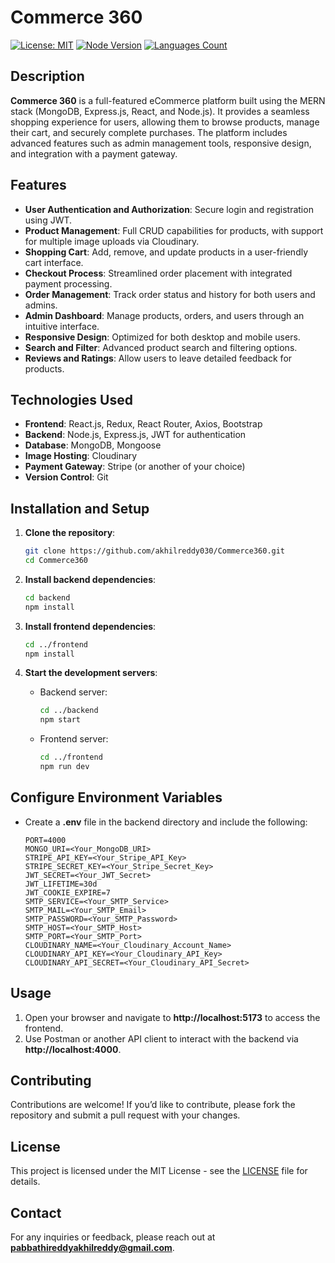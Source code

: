 # Commerce 360

[![License: MIT](https://img.shields.io/badge/License-MIT-yellow.svg)](https://opensource.org/licenses/MIT)
[![Node Version](https://img.shields.io/badge/node.js-14.x%20|%2016.x%20|%2018.x-brightgreen)](https://nodejs.org/en/download/)
<a href="https://img.shields.io/github/languages/count/akhilreddy030/Commerce360">
  <img src="https://img.shields.io/github/languages/count/akhilreddy030/Commerce360" alt="Languages Count"/>
</a>

## Description
**Commerce 360** is a full-featured eCommerce platform built using the MERN stack (MongoDB, Express.js, React, and Node.js). It provides a seamless shopping experience for users, allowing them to browse products, manage their cart, and securely complete purchases. The platform includes advanced features such as admin management tools, responsive design, and integration with a payment gateway.

## Features
- **User Authentication and Authorization**: Secure login and registration using JWT.
- **Product Management**: Full CRUD capabilities for products, with support for multiple image uploads via Cloudinary.
- **Shopping Cart**: Add, remove, and update products in a user-friendly cart interface.
- **Checkout Process**: Streamlined order placement with integrated payment processing.
- **Order Management**: Track order status and history for both users and admins.
- **Admin Dashboard**: Manage products, orders, and users through an intuitive interface.
- **Responsive Design**: Optimized for both desktop and mobile users.
- **Search and Filter**: Advanced product search and filtering options.
- **Reviews and Ratings**: Allow users to leave detailed feedback for products.

## Technologies Used
- **Frontend**: React.js, Redux, React Router, Axios, Bootstrap
- **Backend**: Node.js, Express.js, JWT for authentication
- **Database**: MongoDB, Mongoose
- **Image Hosting**: Cloudinary
- **Payment Gateway**: Stripe (or another of your choice)
- **Version Control**: Git

## Installation and Setup

1. **Clone the repository**:
    ```bash
    git clone https://github.com/akhilreddy030/Commerce360.git
    cd Commerce360
    ```

2. **Install backend dependencies**:
    ```bash
    cd backend
    npm install
    ```

3. **Install frontend dependencies**:
    ```bash
    cd ../frontend
    npm install
    ```

4. **Start the development servers**:
    - Backend server:
      ```bash
      cd ../backend
      npm start
      ```
    - Frontend server:
      ```bash
      cd ../frontend
      npm run dev
      ```

## Configure Environment Variables
- Create a **.env** file in the backend directory and include the following:
    ```plaintext
    PORT=4000
    MONGO_URI=<Your_MongoDB_URI>
    STRIPE_API_KEY=<Your_Stripe_API_Key>
    STRIPE_SECRET_KEY=<Your_Stripe_Secret_Key>
    JWT_SECRET=<Your_JWT_Secret>
    JWT_LIFETIME=30d
    JWT_COOKIE_EXPIRE=7
    SMTP_SERVICE=<Your_SMTP_Service>
    SMTP_MAIL=<Your_SMTP_Email>
    SMTP_PASSWORD=<Your_SMTP_Password>
    SMTP_HOST=<Your_SMTP_Host>
    SMTP_PORT=<Your_SMTP_Port>
    CLOUDINARY_NAME=<Your_Cloudinary_Account_Name>
    CLOUDINARY_API_KEY=<Your_Cloudinary_API_Key>
    CLOUDINARY_API_SECRET=<Your_Cloudinary_API_Secret>
    ```

## Usage
1. Open your browser and navigate to **http://localhost:5173** to access the frontend.
2. Use Postman or another API client to interact with the backend via **http://localhost:4000**.

## Contributing
Contributions are welcome! If you’d like to contribute, please fork the repository and submit a pull request with your changes.

## License
This project is licensed under the MIT License - see the [LICENSE](LICENSE) file for details.

## Contact
For any inquiries or feedback, please reach out at **pabbathireddyakhilreddy@gmail.com**.
